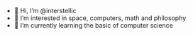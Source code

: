 - 👋 Hi, I’m @interstellic
- 👀 I’m interested in space, computers, math and philosophy
- 🌱 I’m currently learning the basic of computer science

<!---
interstellic/interstellic is a ✨ special ✨ repository because its `README.md` (this file) appears on your GitHub profile.
You can click the Preview link to take a look at your changes.
--->
